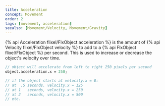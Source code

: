 ```yaml
---
title: Acceleration
concept: Movement
order: 2
tags: [movement, acceleration]
seealso: [Movement/Velocity, Movement/Gravity]
---
```

{% api Acceleration flixel/FlxObject acceleration %} is the amount of {% api Velocity flixel/FlxObject velocity %} to add to a {% api FlxObject flixel/FlxObject %} per second. This is used to increase or decrease the object's velocity over time.

```haxe
// object will accelerate from left to right 250 pixels per second
object.acceleration.x = 250;

// if the object starts at velocity.x = 0:
// at  .5 seconds, velocity.x = 125
// at 1   seconds, velocity.x = 250
// at 2   seconds, velocity.x = 500
// etc.
```
